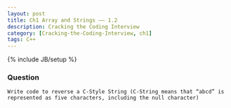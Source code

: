 ```yaml
---
layout: post
title: Ch1 Array and Strings —— 1.2
description: Cracking the Coding Interview
category: [Cracking-the-Coding-Interview, ch1]
tags: C++
---
```

{% include JB/setup %}

### Question

	Write code to reverse a C-Style String (C-String means that “abcd” is represented as five characters, including the null character)
